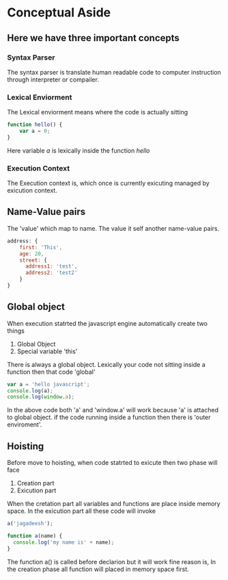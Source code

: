 # Conceptual Aside

## Here we have three important concepts 

### Syntax Parser
The syntax parser is translate human readable code to computer instruction through interpreter or compailer.


### Lexical Enviorment
The Lexical enviorment means where the code is actually sitting

```javascript
function hello() {
    var a = 0;
}
```

Here variable *a* is lexically inside the function *hello*


### Execution Context
The Execution context is, which once is currently exicuting managed by exicution context.   



## Name-Value pairs
The 'value' which map to name. The value it self another name-value pairs.

```javascript
address: {
    first: 'This',
    age: 20,
    street: {
      address1: 'test',
      address2: 'test2'
    }
}

``` 

## Global object 
When execution statrted the javascript engine automatically create two things
1. Global Object
2. Special variable 'this' 

There is always a global object. Lexically your code not sitting inside a function then that code 'global'

```javascript
var a = 'hello javascript';
console.log(a);
console.log(window.a);
```
In the above code both 'a' and 'window.a' will work because 'a' is attached to global object. if the code running inside a function then there is 'outer enviroment'.


## Hoisting
Before move to hoisting, when code statrted to exicute then two phase will face
1. Creation part
2. Exicution part

When the cretation part all variables and functions are place inside memory space. In the exicution part all these code will invoke

```javascript
a('jagadeesh');

function a(name) {
  console.log('my name is' + name);    
}
```
The function a() is called before declarion but it will work fine reason is, In the creation phase all function will placed in memory space first.
